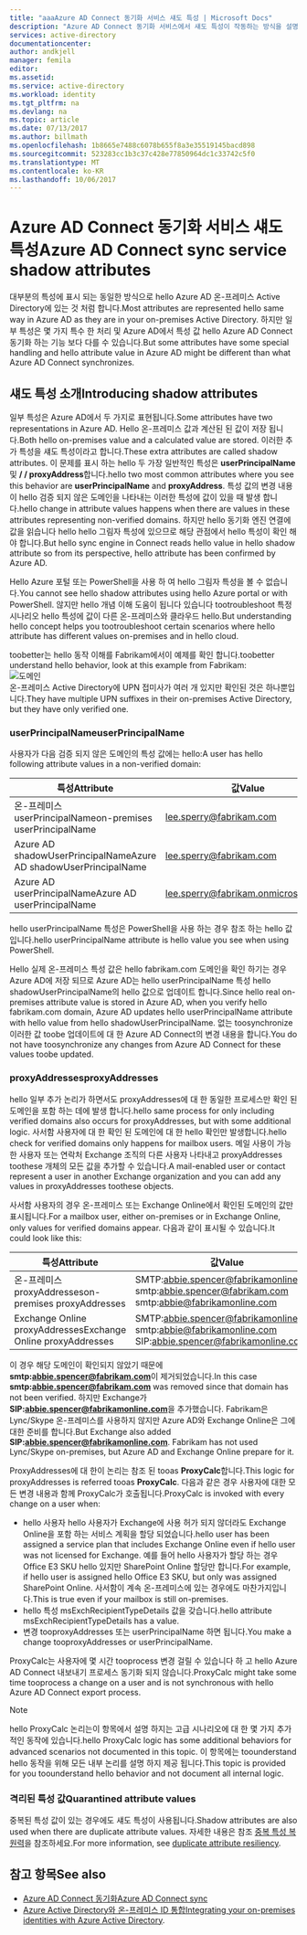```yaml
---
title: "aaaAzure AD Connect 동기화 서비스 섀도 특성 | Microsoft Docs"
description: "Azure AD Connect 동기화 서비스에서 섀도 특성이 작동하는 방식을 설명합니다."
services: active-directory
documentationcenter: 
author: andkjell
manager: femila
editor: 
ms.assetid: 
ms.service: active-directory
ms.workload: identity
ms.tgt_pltfrm: na
ms.devlang: na
ms.topic: article
ms.date: 07/13/2017
ms.author: billmath
ms.openlocfilehash: 1b8665e7488c6078b655f8a3e35519145bacd898
ms.sourcegitcommit: 523283cc1b3c37c428e77850964dc1c33742c5f0
ms.translationtype: MT
ms.contentlocale: ko-KR
ms.lasthandoff: 10/06/2017
---
```

# <a name="azure-ad-connect-sync-service-shadow-attributes"></a><span data-ttu-id="565fb-103">Azure AD Connect 동기화 서비스 섀도 특성</span><span class="sxs-lookup"><span data-stu-id="565fb-103">Azure AD Connect sync service shadow attributes</span></span>
<span data-ttu-id="565fb-104">대부분의 특성에 표시 되는 동일한 방식으로 hello Azure AD 온-프레미스 Active Directory에 있는 것 처럼 합니다.</span><span class="sxs-lookup"><span data-stu-id="565fb-104">Most attributes are represented hello same way in Azure AD as they are in your on-premises Active Directory.</span></span> <span data-ttu-id="565fb-105">하지만 일부 특성은 몇 가지 특수 한 처리 및 Azure AD에서 특성 값 hello Azure AD Connect 동기화 하는 기능 보다 다를 수 있습니다.</span><span class="sxs-lookup"><span data-stu-id="565fb-105">But some attributes have some special handling and hello attribute value in Azure AD might be different than what Azure AD Connect synchronizes.</span></span>

## <a name="introducing-shadow-attributes"></a><span data-ttu-id="565fb-106">섀도 특성 소개</span><span class="sxs-lookup"><span data-stu-id="565fb-106">Introducing shadow attributes</span></span>
<span data-ttu-id="565fb-107">일부 특성은 Azure AD에서 두 가지로 표현됩니다.</span><span class="sxs-lookup"><span data-stu-id="565fb-107">Some attributes have two representations in Azure AD.</span></span> <span data-ttu-id="565fb-108">Hello 온-프레미스 값과 계산된 된 값이 저장 됩니다.</span><span class="sxs-lookup"><span data-stu-id="565fb-108">Both hello on-premises value and a calculated value are stored.</span></span> <span data-ttu-id="565fb-109">이러한 추가 특성을 섀도 특성이라고 합니다.</span><span class="sxs-lookup"><span data-stu-id="565fb-109">These extra attributes are called shadow attributes.</span></span> <span data-ttu-id="565fb-110">이 문제를 표시 하는 hello 두 가장 일반적인 특성은 **userPrincipalName** 및 **/ / proxyAddress**합니다.</span><span class="sxs-lookup"><span data-stu-id="565fb-110">hello two most common attributes where you see this behavior are **userPrincipalName** and **proxyAddress**.</span></span> <span data-ttu-id="565fb-111">특성 값의 변경 내용이 hello 검증 되지 않은 도메인을 나타내는 이러한 특성에 값이 있을 때 발생 합니다.</span><span class="sxs-lookup"><span data-stu-id="565fb-111">hello change in attribute values happens when there are values in these attributes representing non-verified domains.</span></span> <span data-ttu-id="565fb-112">하지만 hello 동기화 엔진 연결에 값을 읽습니다 hello hello 그림자 특성에 있으므로 해당 관점에서 hello 특성이 확인 해야 합니다.</span><span class="sxs-lookup"><span data-stu-id="565fb-112">But hello sync engine in Connect reads hello value in hello shadow attribute so from its perspective, hello attribute has been confirmed by Azure AD.</span></span>

<span data-ttu-id="565fb-113">Hello Azure 포털 또는 PowerShell을 사용 하 여 hello 그림자 특성을 볼 수 없습니다.</span><span class="sxs-lookup"><span data-stu-id="565fb-113">You cannot see hello shadow attributes using hello Azure portal or with PowerShell.</span></span> <span data-ttu-id="565fb-114">않지만 hello 개념 이해 도움이 됩니다 있습니다 tootroubleshoot 특정 시나리오 hello 특성에 값이 다른 온-프레미스와 클라우드 hello.</span><span class="sxs-lookup"><span data-stu-id="565fb-114">But understanding hello concept helps you tootroubleshoot certain scenarios where hello attribute has different values on-premises and in hello cloud.</span></span>

<span data-ttu-id="565fb-115">toobetter는 hello 동작 이해를 Fabrikam에서이 예제를 확인 합니다.</span><span class="sxs-lookup"><span data-stu-id="565fb-115">toobetter understand hello behavior, look at this example from Fabrikam:</span></span>  
![도메인](./media/active-directory-aadconnectsyncservice-shadow-attributes/domains.png)  
<span data-ttu-id="565fb-117">온-프레미스 Active Directory에 UPN 접미사가 여러 개 있지만 확인된 것은 하나뿐입니다.</span><span class="sxs-lookup"><span data-stu-id="565fb-117">They have multiple UPN suffixes in their on-premises Active Directory, but they have only verified one.</span></span>

### <a name="userprincipalname"></a><span data-ttu-id="565fb-118">userPrincipalName</span><span class="sxs-lookup"><span data-stu-id="565fb-118">userPrincipalName</span></span>
<span data-ttu-id="565fb-119">사용자가 다음 검증 되지 않은 도메인의 특성 값에는 hello:</span><span class="sxs-lookup"><span data-stu-id="565fb-119">A user has hello following attribute values in a non-verified domain:</span></span>

| <span data-ttu-id="565fb-120">특성</span><span class="sxs-lookup"><span data-stu-id="565fb-120">Attribute</span></span> | <span data-ttu-id="565fb-121">값</span><span class="sxs-lookup"><span data-stu-id="565fb-121">Value</span></span> |
| --- | --- |
| <span data-ttu-id="565fb-122">온-프레미스 userPrincipalName</span><span class="sxs-lookup"><span data-stu-id="565fb-122">on-premises userPrincipalName</span></span> | lee.sperry@fabrikam.com |
| <span data-ttu-id="565fb-123">Azure AD shadowUserPrincipalName</span><span class="sxs-lookup"><span data-stu-id="565fb-123">Azure AD shadowUserPrincipalName</span></span> | lee.sperry@fabrikam.com |
| <span data-ttu-id="565fb-124">Azure AD userPrincipalName</span><span class="sxs-lookup"><span data-stu-id="565fb-124">Azure AD userPrincipalName</span></span> | lee.sperry@fabrikam.onmicrosoft.com |

<span data-ttu-id="565fb-125">hello userPrincipalName 특성은 PowerShell을 사용 하는 경우 참조 하는 hello 값입니다.</span><span class="sxs-lookup"><span data-stu-id="565fb-125">hello userPrincipalName attribute is hello value you see when using PowerShell.</span></span>

<span data-ttu-id="565fb-126">Hello 실제 온-프레미스 특성 값은 hello fabrikam.com 도메인을 확인 하기는 경우 Azure AD에 저장 되므로 Azure AD는 hello userPrincipalName 특성 hello shadowUserPrincipalName의 hello 값으로 업데이트 합니다.</span><span class="sxs-lookup"><span data-stu-id="565fb-126">Since hello real on-premises attribute value is stored in Azure AD, when you verify hello fabrikam.com domain, Azure AD updates hello userPrincipalName attribute with hello value from hello shadowUserPrincipalName.</span></span> <span data-ttu-id="565fb-127">없는 toosynchronize 이러한 값 toobe 업데이트에 대 한 Azure AD Connect의 변경 내용을 합니다.</span><span class="sxs-lookup"><span data-stu-id="565fb-127">You do not have toosynchronize any changes from Azure AD Connect for these values toobe updated.</span></span>

### <a name="proxyaddresses"></a><span data-ttu-id="565fb-128">proxyAddresses</span><span class="sxs-lookup"><span data-stu-id="565fb-128">proxyAddresses</span></span>
<span data-ttu-id="565fb-129">hello 일부 추가 논리가 하면서도 proxyAddresses에 대 한 동일한 프로세스만 확인 된 도메인을 포함 하는 데에 발생 합니다.</span><span class="sxs-lookup"><span data-stu-id="565fb-129">hello same process for only including verified domains also occurs for proxyAddresses, but with some additional logic.</span></span> <span data-ttu-id="565fb-130">사서함 사용자에 대 한 확인 된 도메인에 대 한 hello 확인만 발생합니다.</span><span class="sxs-lookup"><span data-stu-id="565fb-130">hello check for verified domains only happens for mailbox users.</span></span> <span data-ttu-id="565fb-131">메일 사용이 가능한 사용자 또는 연락처 Exchange 조직의 다른 사용자 나타내고 proxyAddresses toothese 개체의 모든 값을 추가할 수 있습니다.</span><span class="sxs-lookup"><span data-stu-id="565fb-131">A mail-enabled user or contact represent a user in another Exchange organization and you can add any values in proxyAddresses toothese objects.</span></span>

<span data-ttu-id="565fb-132">사서함 사용자의 경우 온-프레미스 또는 Exchange Online에서 확인된 도메인의 값만 표시됩니다.</span><span class="sxs-lookup"><span data-stu-id="565fb-132">For a mailbox user, either on-premises or in Exchange Online, only values for verified domains appear.</span></span> <span data-ttu-id="565fb-133">다음과 같이 표시될 수 있습니다.</span><span class="sxs-lookup"><span data-stu-id="565fb-133">It could look like this:</span></span>

| <span data-ttu-id="565fb-134">특성</span><span class="sxs-lookup"><span data-stu-id="565fb-134">Attribute</span></span> | <span data-ttu-id="565fb-135">값</span><span class="sxs-lookup"><span data-stu-id="565fb-135">Value</span></span> |
| --- | --- |
| <span data-ttu-id="565fb-136">온-프레미스 proxyAddresses</span><span class="sxs-lookup"><span data-stu-id="565fb-136">on-premises proxyAddresses</span></span> | SMTP:abbie.spencer@fabrikamonline.com</br>smtp:abbie.spencer@fabrikam.com</br>smtp:abbie@fabrikamonline.com |
| <span data-ttu-id="565fb-137">Exchange Online proxyAddresses</span><span class="sxs-lookup"><span data-stu-id="565fb-137">Exchange Online proxyAddresses</span></span> | SMTP:abbie.spencer@fabrikamonline.com</br>smtp:abbie@fabrikamonline.com</br>SIP:abbie.spencer@fabrikamonline.com |

<span data-ttu-id="565fb-138">이 경우 해당 도메인이 확인되지 않았기 때문에 **smtp:abbie.spencer@fabrikam.com**이 제거되었습니다.</span><span class="sxs-lookup"><span data-stu-id="565fb-138">In this case **smtp:abbie.spencer@fabrikam.com** was removed since that domain has not been verified.</span></span> <span data-ttu-id="565fb-139">하지만 Exchange가 **SIP:abbie.spencer@fabrikamonline.com**을 추가했습니다. Fabrikam은 Lync/Skype 온-프레미스를 사용하지 않지만 Azure AD와 Exchange Online은 그에 대한 준비를 합니다.</span><span class="sxs-lookup"><span data-stu-id="565fb-139">But Exchange also added **SIP:abbie.spencer@fabrikamonline.com**. Fabrikam has not used Lync/Skype on-premises, but Azure AD and Exchange Online prepare for it.</span></span>

<span data-ttu-id="565fb-140">ProxyAddresses에 대 한이 논리는 참조 된 tooas **ProxyCalc**합니다.</span><span class="sxs-lookup"><span data-stu-id="565fb-140">This logic for proxyAddresses is referred tooas **ProxyCalc**.</span></span> <span data-ttu-id="565fb-141">다음과 같은 경우 사용자에 대한 모든 변경 내용과 함께 ProxyCalc가 호출됩니다.</span><span class="sxs-lookup"><span data-stu-id="565fb-141">ProxyCalc is invoked with every change on a user when:</span></span>

- <span data-ttu-id="565fb-142">hello 사용자 hello 사용자가 Exchange에 사용 허가 되지 않더라도 Exchange Online을 포함 하는 서비스 계획을 할당 되었습니다.</span><span class="sxs-lookup"><span data-stu-id="565fb-142">hello user has been assigned a service plan that includes Exchange Online even if hello user was not licensed for Exchange.</span></span> <span data-ttu-id="565fb-143">예를 들어 hello 사용자가 할당 하는 경우 Office E3 SKU hello 있지만 SharePoint Online 할당만 합니다.</span><span class="sxs-lookup"><span data-stu-id="565fb-143">For example, if hello user is assigned hello Office E3 SKU, but only was assigned SharePoint Online.</span></span> <span data-ttu-id="565fb-144">사서함이 계속 온-프레미스에 있는 경우에도 마찬가지입니다.</span><span class="sxs-lookup"><span data-stu-id="565fb-144">This is true even if your mailbox is still on-premises.</span></span>
- <span data-ttu-id="565fb-145">hello 특성 msExchRecipientTypeDetails 값을 갖습니다.</span><span class="sxs-lookup"><span data-stu-id="565fb-145">hello attribute msExchRecipientTypeDetails has a value.</span></span>
- <span data-ttu-id="565fb-146">변경 tooproxyAddresses 또는 userPrincipalName 하면 됩니다.</span><span class="sxs-lookup"><span data-stu-id="565fb-146">You make a change tooproxyAddresses or userPrincipalName.</span></span>

<span data-ttu-id="565fb-147">ProxyCalc는 사용자에 몇 시간 tooprocess 변경 걸릴 수 있습니다 하 고 hello Azure AD Connect 내보내기 프로세스 동기화 되지 않습니다.</span><span class="sxs-lookup"><span data-stu-id="565fb-147">ProxyCalc might take some time tooprocess a change on a user and is not synchronous with hello Azure AD Connect export process.</span></span>

> [!NOTE]
> <span data-ttu-id="565fb-148">hello ProxyCalc 논리는이 항목에서 설명 하지는 고급 시나리오에 대 한 몇 가지 추가적인 동작에 있습니다.</span><span class="sxs-lookup"><span data-stu-id="565fb-148">hello ProxyCalc logic has some additional behaviors for advanced scenarios not documented in this topic.</span></span> <span data-ttu-id="565fb-149">이 항목에는 toounderstand hello 동작을 위해 모든 내부 논리를 설명 하지 제공 됩니다.</span><span class="sxs-lookup"><span data-stu-id="565fb-149">This topic is provided for you toounderstand hello behavior and not document all internal logic.</span></span>

### <a name="quarantined-attribute-values"></a><span data-ttu-id="565fb-150">격리된 특성 값</span><span class="sxs-lookup"><span data-stu-id="565fb-150">Quarantined attribute values</span></span>
<span data-ttu-id="565fb-151">중복된 특성 값이 있는 경우에도 섀도 특성이 사용됩니다.</span><span class="sxs-lookup"><span data-stu-id="565fb-151">Shadow attributes are also used when there are duplicate attribute values.</span></span> <span data-ttu-id="565fb-152">자세한 내용은 참조 [중복 특성 복원력](active-directory-aadconnectsyncservice-duplicate-attribute-resiliency.md)을 참조하세요.</span><span class="sxs-lookup"><span data-stu-id="565fb-152">For more information, see [duplicate attribute resiliency](active-directory-aadconnectsyncservice-duplicate-attribute-resiliency.md).</span></span>

## <a name="see-also"></a><span data-ttu-id="565fb-153">참고 항목</span><span class="sxs-lookup"><span data-stu-id="565fb-153">See also</span></span>
* [<span data-ttu-id="565fb-154">Azure AD Connect 동기화</span><span class="sxs-lookup"><span data-stu-id="565fb-154">Azure AD Connect sync</span></span>](active-directory-aadconnectsync-whatis.md)
* <span data-ttu-id="565fb-155">[Azure Active Directory와 온-프레미스 ID 통합](active-directory-aadconnect.md)</span><span class="sxs-lookup"><span data-stu-id="565fb-155">[Integrating your on-premises identities with Azure Active Directory](active-directory-aadconnect.md).</span></span>
